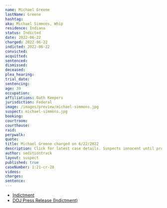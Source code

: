 ```yaml
---
name: Michael Greene
lastName: Greene
hashtag:
aka: Michael Simmons, Whip
residence: Indiana
status: Indicted
date: 2022-06-22
charged: 2022-06-22
indicted: 2022-06-22
convicted:
acquitted:
sentenced:
dismissed:
deceased:
plea_hearing:
trial_date:
sentencing:
age: 39
occupation:
affiliations: Oath Keepers
jurisdiction: Federal
image: /images/preview/michael-simmons.jpg
suspect: michael-simmons.jpg
booking:
courtroom:
courthouse:
raid:
perpwalk:
quote:
title: Michael Greene charged on 6/22/2022
description: Click for latest case details. Suspects innocent until proven guilty.
author: seditiontrack
layout: suspect
published: true
caseNumber: 1:21-cr-28
videos:
charges:
sentence:
---
```

- [Indictment](https://www.justice.gov/usao-dc/case-multi-defendant/file/1515111/download)
- [DOJ Press Release (Indictment)](https://www.justice.gov/usao-dc/pr/member-oath-keepers-indicted-conspiracy-and-other-offenses-related-us-capitol-breach)
